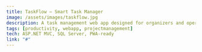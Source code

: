 ```yaml
---
title: TaskFlow — Smart Task Manager
image: /assets/images/taskflow.jpg
description: A task management web app designed for organizers and operations leads to delegate work, monitor deadlines, and track progress visually.
tags: [productivity, webapp, projectmanagement]
tech: ASP.NET MVC, SQL Server, PWA-ready
link: "#"
---
```


